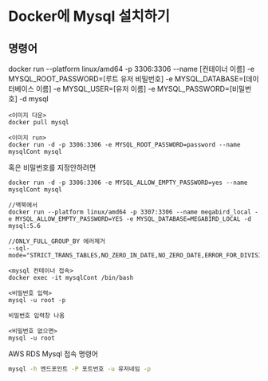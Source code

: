 # Docker에 Mysql 설치하기

## 명령어

docker run --platform linux/amd64
-p 3306:3306
--name [컨테이너 이름]
-e MYSQL_ROOT_PASSWORD=[루트 유저 비밀번호]
-e MYSQL_DATABASE=[데이터베이스 이름]
-e MYSQL_USER=[유저 이름]
-e MYSQL_PASSWORD=[비밀번호]
-d mysql

    <이미지 다운>
    docker pull mysql

    <이미지 run>
    docker run -d -p 3306:3306 -e MYSQL_ROOT_PASSWORD=password --name mysqlCont mysql

혹은 비밀번호를 지정안하려면

    docker run -d -p 3306:3306 -e MYSQL_ALLOW_EMPTY_PASSWORD=yes --name mysqlCont mysql

    //맥북에서
    docker run --platform linux/amd64 -p 3307:3306 --name megabird_local -e MYSQL_ALLOW_EMPTY_PASSWORD=YES -e MYSQL_DATABASE=MEGABIRD_LOCAL -d mysql:5.6

    //ONLY_FULL_GROUP_BY 에러제거
    --sql-mode="STRICT_TRANS_TABLES,NO_ZERO_IN_DATE,NO_ZERO_DATE,ERROR_FOR_DIVISION_BY_ZERO,NO_ENGINE_SUBSTITUTION"

    <mysql 컨테이너 접속>
    docker exec -it mysqlCont /bin/bash

    <비밀번호 입력>
    mysql -u root -p

    비밀번호 입력창 나옴

    <비밀번호 없으면>
    mysql -u root

AWS RDS Mysql 접속 명령어

```sh
mysql -h 엔드포인트 -P 포트번호 -u 유저네임 -p
```
